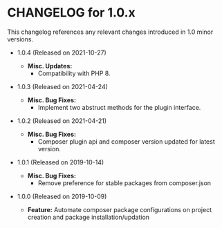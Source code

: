 CHANGELOG for 1.0.x
===================

This changelog references any relevant changes introduced in 1.0 minor versions.

* 1.0.4 (Released on 2021-10-27)
    * **Misc. Updates:**
        * Compatibility with PHP 8.

* 1.0.3 (Released on 2021-04-24)
    * **Misc. Bug Fixes:**
        * Implement two abstruct methods for the plugin interface.

* 1.0.2 (Released on 2021-04-21)
    * **Misc. Bug Fixes:**
        * Composer plugin api and composer version updated for latest version.

* 1.0.1 (Released on 2019-10-14)
    * **Misc. Bug Fixes:**
        * Remove preference for stable packages from composer.json

* 1.0.0 (Released on 2019-10-09)
    * **Feature:** Automate composer package configurations on project creation and package installation/updation